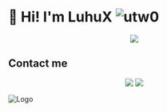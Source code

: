 # 👋 Hi! I'm LuhuX <img src="https://komarev.com/ghpvc/?username=utw0&label=Ziyaretçi%20Sayısı&color=552b75" alt="utw0" />



<div align="center">
   <a href="https://discord.com/users/341592492224806914" target="_blank">
      <img src="https://lanyard-profile-readme.vercel.app/api/341592492224806914?bg=111111">
   </a>
</div>




## Contact me  
<div align="center">
<a href="https://www.instagram.com/utkukosemm/?hl=tr" target"blank_"> <!--Sol tarafa bak abi orada kendi github linkini koy-->
<img src="https://img.shields.io/badge/INSTAGRAM%20-DC3175.svg?&style=for-the-badge&logo=instagram&logoColor=white"></a>
 <a href="https://open.spotify.com/user/aoj0e0b3twag42g0h8nxqm4ms" target"blank_">
<img src="https://img.shields.io/badge/Spotify%20-1ed760.svg?&style=for-the-badge&logo=spotify&logoColor=white"></a>
 
</div>

![Logo](https://media.discordapp.net/attachments/857714045251878972/899658329415110696/tm.gif)

